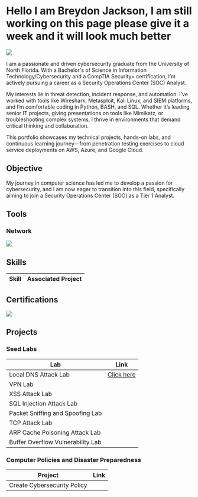 # Hello I am Breydon Jackson, I am still working on this page please give it a week and it will look much better
<a href="https://www.linkedin.com/in/breydon-jackson"><img src="https://img.shields.io/badge/-LinkedIn-0072b1?&style=for-the-badge&logo=linkedin&logoColor=white" /></a>

I am a passionate and driven cybersecurity graduate from the University of North Florida. With a Bachelor's of Science in Information Technology/Cybersecurity and a CompTIA Security+ certification, I’m actively pursuing a career as a Security Operations Center (SOC) Analyst.

My interests lie in threat detection, incident response, and automation. I’ve worked with tools like Wireshark, Metasploit, Kali Linux, and SIEM platforms, and I’m comfortable coding in Python, BASH, and SQL. Whether it’s leading senior IT projects, giving presentations on tools like Mimikatz, or troubleshooting complex systems, I thrive in environments that demand critical thinking and collaboration.

This portfolio showcases my technical projects, hands-on labs, and continuous learning journey—from penetration testing exercises to cloud service deployments on AWS, Azure, and Google Cloud.

## Objective

My journey in computer science has led me to develop a passion for cybersecurity, and I am now eager to transition into this field, specifically aiming to join a Security Operations Center (SOC) as a Tier 1 Analyst.

## Tools
### Network
<div>
<img src="https://img.shields.io/badge/-Wireshark-1679A7?&style=for-the-badge&logo=Wireshark&logoColor=white" />
</div>
<!--
### SIEM
-->

## Skills
| Skill                                         | Associated Project         |
|-----------------------------------------------|----------------------------|


  

## Certifications
<div>
  <img src="https://img.shields.io/badge/-Security%2B-FF0000?&style=for-the-badge&logo=CompTIA&logoColor=white" />
  
</div>

## Projects

### Seed Labs
| Lab                              | Link          |
|----------------------------------|---------------|
  Local DNS Attack Lab             | <a href="https://github.com/Breydon-Jackson/Local_DNS_Attack_Lab/tree/main"> Click here </a>               |
  VPN Lab                          |               |
  XSS Attack Lab                   |               |
  SQL Injection Attack Lab         |               |
  Packet Sniffing and Spoofing Lab |               |
  TCP Attack Lab                   |               |
  ARP Cache Poisoning Attack Lab   |               |
  Buffer Overflow Vulnerability Lab|               |


### Computer Policies and Disaster Preparedness
| Project                          | Link          |
|----------------------------------|---------------|
| Create Cybersecurity Policy      |               |
